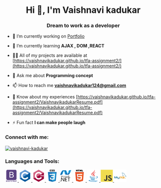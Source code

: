<h1 align="center">Hi 👋, I'm Vaishnavi kadukar</h1>
<h3 align="center">Dream to work as a developer</h3>

- 🔭 I’m currently working on [Portfolio](https://vaishnavikadukar.github.io/tfa-assignment2/)

- 🌱 I’m currently learning **AJAX , DOM ,REACT**

- 👨‍💻 All of my projects are available at [https://vaishnavikadukar.github.io/tfa-assignment2/](https://vaishnavikadukar.github.io/tfa-assignment2/)

- 💬 Ask me about **Programming concept**

- 📫 How to reach me **vaishnavikadukar124@gmail.com**

- 📄 Know about my experiences [https://vaishnavikadukar.github.io/tfa-assignment2/VaishnavikadukarResume.pdf](https://vaishnavikadukar.github.io/tfa-assignment2/VaishnavikadukarResume.pdf)

- ⚡ Fun fact **I can make people laugh**

<h3 align="left">Connect with me:</h3>
<p align="left">
<a href="https://linkedin.com/in/vaishnavi-kadukar" target="blank"><img align="center" src="https://raw.githubusercontent.com/rahuldkjain/github-profile-readme-generator/master/src/images/icons/Social/linked-in-alt.svg" alt="vaishnavi-kadukar" height="30" width="40" /></a>
</p>

<h3 align="left">Languages and Tools:</h3>
<p align="left"> <a href="https://getbootstrap.com" target="_blank"> <img src="https://raw.githubusercontent.com/devicons/devicon/master/icons/bootstrap/bootstrap-plain-wordmark.svg" alt="bootstrap" width="40" height="40"/> </a> <a href="https://www.cprogramming.com/" target="_blank"> <img src="https://raw.githubusercontent.com/devicons/devicon/master/icons/c/c-original.svg" alt="c" width="40" height="40"/> </a> <a href="https://www.w3schools.com/cpp/" target="_blank"> <img src="https://raw.githubusercontent.com/devicons/devicon/master/icons/cplusplus/cplusplus-original.svg" alt="cplusplus" width="40" height="40"/> </a> <a href="https://www.w3schools.com/css/" target="_blank"> <img src="https://raw.githubusercontent.com/devicons/devicon/master/icons/css3/css3-original-wordmark.svg" alt="css3" width="40" height="40"/> </a> <a href="https://dotnet.microsoft.com/" target="_blank"> <img src="https://raw.githubusercontent.com/devicons/devicon/master/icons/dot-net/dot-net-original-wordmark.svg" alt="dotnet" width="40" height="40"/> </a> <a href="https://www.w3.org/html/" target="_blank"> <img src="https://raw.githubusercontent.com/devicons/devicon/master/icons/html5/html5-original-wordmark.svg" alt="html5" width="40" height="40"/> </a> <a href="https://www.java.com" target="_blank"> <img src="https://raw.githubusercontent.com/devicons/devicon/master/icons/java/java-original.svg" alt="java" width="40" height="40"/> </a> <a href="https://developer.mozilla.org/en-US/docs/Web/JavaScript" target="_blank"> <img src="https://raw.githubusercontent.com/devicons/devicon/master/icons/javascript/javascript-original.svg" alt="javascript" width="40" height="40"/> </a> <a href="https://www.mysql.com/" target="_blank"> <img src="https://raw.githubusercontent.com/devicons/devicon/master/icons/mysql/mysql-original-wordmark.svg" alt="mysql" width="40" height="40"/> </a> </p>

